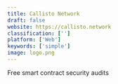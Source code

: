 ```yaml
---
title: Callisto Network
draft: false 
website: https://callisto.network
classification: ['']
platform: ['Web']
keywords: ['simple']
image: logo.png
---
```

Free smart contract security audits